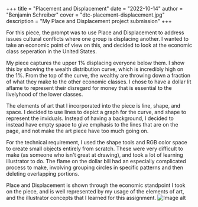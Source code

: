 +++
title = "Placement and Displacement"
date = "2022-10-14"
author = "Benjamin Schreiber"
cover = "dtc-placement-displacement.jpg"
description = "My Place and Displacement project submission"
+++

For this piece, the prompt was to use Place and Displacement to address issues cultural conflicts where one group is displacing another. I wanted to take an economic point of view on this, and decided to look at the economic class seperation in the United States.

My piece captures the upper 1% displacing everyone below them. I show this by showing the wealth distribution curve, which is incredibly high on the 1%. From the top of the curve, the wealthy are throwing down a fraction of what they make to the other economic classes. I chose to have a dollar lit aflame to represent their disregard for money that is essential to the livelyhood of the lower classes.

The elements of art that I incorporated into the piece is line, shape, and space. I decided to use lines to depict a graph for the curve, and shape to represent the inviduals. Instead of having a background, I decided to instead have empty space to give emphasis to the lines that are on the page, and not make the art piece have too much going on.

For the technical requirement, I used the shape tools and RGB color space to create small objects entirely from scratch. These were very difficult to make (as someone who isn't great at drawing), and took a lot of learning illustrator to do. The flame on the dollar bill had an especially complicated process to make, involving grouping circles in specific patterns and then deleting overlapping portions.

Place and Displacement is shown through the economic standpoint I took on the piece, and is well represented by my usage of the elements of art, and the illustrator concepts that I learned for this assignment.
![Image alt](/Screenshot%202022-11-14%20at%2011.21.29%20AM.png)